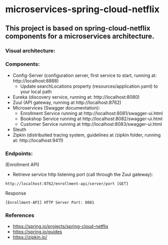 # microservices-spring-cloud-netflix

## This project is based on spring-cloud-netflix components for a microservices architecture.

### Visual architecture:



### Components:

- Config-Server (configuration server, first service to start, running at: http://localhost:8888)
    * Update searchLocations property (resources/application.yaml) to your local path
- Eureka (discovery service, running at: http://localhost:8080)
- Zuul (API gateway, running at http://localhost:8762)
- Microservices (Swagger documentation):
    * Enrollment Service running at http://localhost:8081/swagger-ui.html
    * Bookshop Service running at http://localhost:8082/swagger-ui.html
    * Customer Service running at http://localhost:8083/swagger-ui.html
- Sleuth
- Zipkin (distribuited tracing system, guidelines at /zipkin folder, running at: http://localhost:9411) 

### Endpoints:

(Enrollment API)

* Retrieve service http listening port (call through the Zuul gateway):

```
http://localhost:8762/enrollment-api/server/port [GET]
```

Response
```
[Enrollment-API] HTTP Server Port: 8081
 ```

### References

- https://spring.io/projects/spring-cloud-netflix
- https://spring.io/guides
- https://zipkin.io/




   

